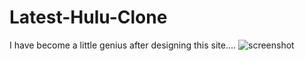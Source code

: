 # Latest-Hulu-Clone
I have become a little genius after designing this site....
![screenshot](https://user-images.githubusercontent.com/96513716/184714693-0d28fd78-736b-4cf2-84fa-1bf2f63fa748.png)
